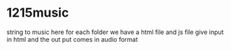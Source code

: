 # 1215music
string to music
here for each folder we have a  html file and js file give input in html and the out put comes in audio format
